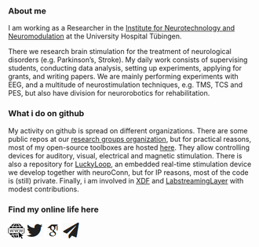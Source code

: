 ### About me

I am working as a Researcher in the [Institute for Neurotechnology and Neuromodulation](https://www.medizin.uni-tuebingen.de/go/neuromodulation) at the University Hospital Tübingen.

There we research brain stimulation for the treatment of neurological disorders (e.g. Parkinson’s, Stroke). My daily work consists of supervising students, conducting data analysis, setting up experiments, applying for grants, and writing papers. We are mainly performing experiments with EEG, and a multitude of neurostimulation techniques, e.g. TMS, TCS and PES, but also have division for neurorobotics for rehabilitation.

### What i do on github

My activity on github is spread on different organizations. There are some public repos at our [research groups organization](https://github.com/translationalneurosurgery), but for  practical reasons, most of my open-source toolboxes are hosted [here](https://github.com/pyreiz). They allow controlling devices for auditory, visual, electrical and magnetic stimulation. There is also a repository for [LuckyLoop](https://github.com/nC-Loop), an embedded real-time stimulation device we develop together with neuroConn, but for IP reasons, most of the code is (still) private. Finally, i am involved in [XDF](https://github.com/xdf-modules) and [LabstreamingLayer](https://github.com/labstreaminglayer) with modest contributions.

### Find my online life here
[![web](https://github.com/agricolab/agricolab/blob/master/media/web.png)](https://www.robert-guggenberger.de/) [![twitter](https://github.com/agricolab/agricolab/blob/master/media/twitter.png)](https://twitter.com/agricolabs/) [![gscholar](https://github.com/agricolab/agricolab/blob/master/media/gscholar.png)](https://scholar.google.de/citations?user=mG4Q9i4AAAAJ) [![mail](https://github.com/agricolab/agricolab/blob/master/media/mail.png)](https://robert-guggenberger.de/pages/contact-pgp)
